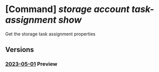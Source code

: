 # [Command] _storage account task-assignment show_

Get the storage task assignment properties

## Versions

### [2023-05-01](/Resources/mgmt-plane/L3N1YnNjcmlwdGlvbnMve30vcmVzb3VyY2Vncm91cHMve30vcHJvdmlkZXJzL21pY3Jvc29mdC5zdG9yYWdlL3N0b3JhZ2VhY2NvdW50cy97fS9zdG9yYWdldGFza2Fzc2lnbm1lbnRzL3t9/2023-05-01.xml) **Preview**

<!-- mgmt-plane /subscriptions/{}/resourcegroups/{}/providers/microsoft.storage/storageaccounts/{}/storagetaskassignments/{} 2023-05-01 -->
